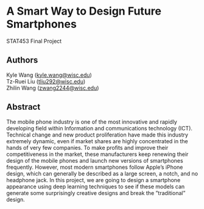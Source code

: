 # A Smart Way to Design Future Smartphones
STAT453 Final Project

## Authors
Kyle Wang (kyle.wang@wisc.edu)  
Tz-Ruei Liu (tliu292@wisc.edu)   
Zhilin Wang (zwang2244@wisc.edu)

## Abstract
The mobile phone industry is one of the most innovative and rapidly developing field within Information and communications technology (ICT). Technical change and new product proliferation have made this industry extremely dynamic, even if market shares are highly concentrated in the hands of very few companies. To make profits and improve their competitiveness in the market, these manufacturers keep renewing their design of the mobile phones and launch new versions of smartphones frequently. However, most modern smartphones follow Apple’s iPhone design, which can generally be described as a large screen, a notch, and no headphone jack. In this project, we are going to design a smartphone appearance using deep learning techniques to see if these models can generate some surprisingly creative designs and break the ”traditional” design.
